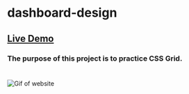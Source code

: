 # dashboard-design

## [Live Demo](https://laur-ns.github.io/dashboard-design)

### The purpose of this project is to practice CSS Grid.

#

![Gif of website](./demo.gif)
